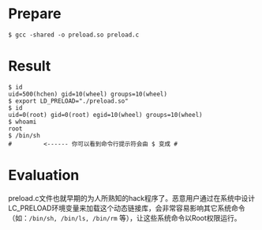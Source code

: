# Prepare

    $ gcc -shared -o preload.so preload.c
# Result
	$ id
	uid=500(hchen) gid=10(wheel) groups=10(wheel)
	$ export LD_PRELOAD="./preload.so"
	$ id
	uid=0(root) gid=0(root) egid=10(wheel) groups=10(wheel)
	$ whoami
	root
	$ /bin/sh
	#         <------ 你可以看到命令行提示符会由 $ 变成 #
# Evaluation
preload.c文件也就早期的为人所熟知的hack程序了。恶意用户通过在系统中设计LC_PRELOAD环境变量来加载这个动态链接库，会非常容易影响其它系统命令（如：```/bin/sh, /bin/ls, /bin/rm``` 等），让这些系统命令以Root权限运行。
